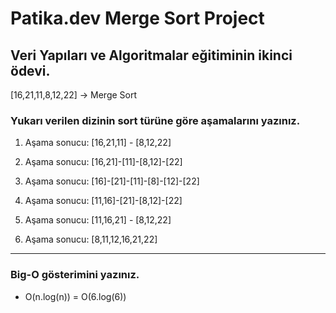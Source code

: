 # Patika.dev Merge Sort Project
## Veri Yapıları ve Algoritmalar eğitiminin ikinci ödevi.

[16,21,11,8,12,22] -> Merge Sort

### Yukarı verilen dizinin sort türüne göre aşamalarını yazınız.

1. Aşama sonucu: [16,21,11] - [8,12,22]

2. Aşama sonucu: [16,21]-[11]-[8,12]-[22]

3. Aşama sonucu: [16]-[21]-[11]-[8]-[12]-[22]

4. Aşama sonucu: [11,16]-[21]-[8,12]-[22]

5. Aşama sonucu: [11,16,21] - [8,12,22] 

6. Aşama sonucu: [8,11,12,16,21,22]
---
### Big-O gösterimini yazınız.

- O(n.log(n)) = O(6.log(6))
